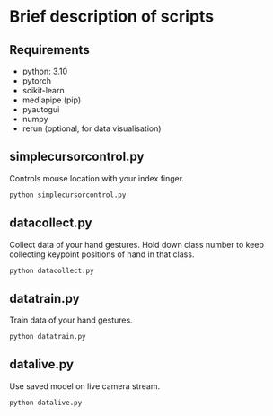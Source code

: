 # Brief description of scripts

## Requirements
* python: 3.10
* pytorch
* scikit-learn
* mediapipe (pip)
* pyautogui
* numpy
* rerun (optional, for data visualisation)

## simplecursorcontrol.py
Controls mouse location with your index finger.

```python
python simplecursorcontrol.py
```
## datacollect.py
Collect data of your hand gestures. Hold down class number to keep collecting keypoint positions of hand in that class.

```python
python datacollect.py
```

## datatrain.py
Train data of your hand gestures. 

```python
python datatrain.py
```

## datalive.py
Use saved model on live camera stream.

```python
python datalive.py
```
